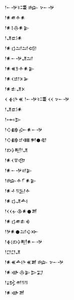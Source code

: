 <div class='block'>
<div class='line'>𒁹𒀸𒋩𒂟𒃮 𒈗 𒆳𒀸𒋩</div>
<div class='line'>𒁹𒀭𒌑𒅆𒀭</div>
<div class='line'>𒁹𒀭𒋙𒁲𒀭𒉌</div>
<div class='line'>𒁹𒂗𒆗𒀭</div>
<div class='line'>𒁹𒀭𒌓𒁺𒁺𒄢</div>
<div class='line'>𒁹𒀭𒀸𒋩𒂗𒁺</div>
<div class='line'>𒁹𒀭𒌍𒊩𒅆𒀭𒉌</div>
<div class='line'>𒁹𒀭𒌋𒄥𒉽𒅕</div>
<div class='line'>𒁹𒀭𒉺𒂗𒉽</div>
<div class='line'>𒌋 𒈬𒈨𒌍 𒁹𒀸𒋩𒂟𒃮 𒌋𒌋 𒆳𒀸𒋩</div>
<div class='line'>𒁹𒂗𒆗𒀭</div>
<div class='line'>𒁹𒆰𒆕</div>
<div class='line'>𒁹𒄭𒂵𒅎𒀭𒀸𒋩</div>
<div class='line'>𒁹𒄭𒂵𒄑𒈪𒂍𒊹𒊏</div>
<div class='line'>𒁹𒋳𒋃𒁹𒂗</div>
<div class='line'>𒁹𒀭𒌋𒐊𒂦</div>
<div class='line'>𒁹𒀭𒀸𒋩𒁀𒉌</div>
<div class='line'>𒁹𒈗𒅆𒇲𒀭𒉌</div>
<div class='line'>𒁹𒀭𒈦𒀀𒌨𒅆</div>
<div class='line'>𒁹𒀭𒌓𒂗𒋀</div>
<div class='line'>𒁹𒌋𒌋𒉡𒆠𒀭𒊹𒍪</div>
<div class='line'>𒁹𒀭𒌓𒌑𒉺𒄯</div>
<div class='line'>𒁹𒃻𒀭𒊹𒁺𒌒𒁍</div>
<div class='line'>𒁹𒈬𒋳𒋃𒀭𒀸𒋩</div>
<div class='line'>𒁹𒆸𒆸𒂗</div>
<div class='line'>𒁹𒀭𒌍𒋀𒈨𒌍𒋢 𒈗 𒆳𒀸𒋩</div>
<div class='line'>𒁹𒀭𒀝𒁲𒉌𒆕𒍑</div>
<div class='line'>𒁹𒃶𒉣𒀀𒀀</div>
<div class='line'>𒁹𒀭𒀝𒍪</div>
</div>